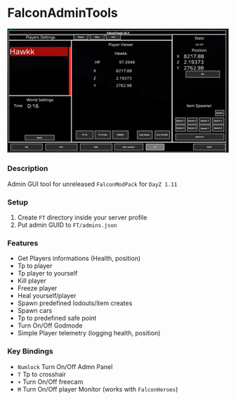 # FalconAdminTools

![GUI Preview](https://github.com/TheZodiaCC/FalconAdminTools/blob/main/FT/ft.png)

### Description
Admin GUI tool for unreleased `FalconModPack` for `DayZ 1.11`

### Setup
1. Create `FT` directory inside your server profile
2. Put admin GUID to `FT/admins.json`

### Features
- Get Players informations (Health, position)
- Tp to player
- Tp player to yourself
- Kill player
- Freeze player
- Heal yourself/player
- Spawn predefined lodouts/item creates
- Spawn cars
- Tp to predefined safe point
- Turn On/Off Godmode
- Simple Player telemetry (logging health, position)

### Key Bindings
- `Numlock` Turn On/Off Admn Panel
- `T` Tp to crosshair
- `+` Turn On/Off freecam
- `M` Turn On/Off player Monitor (works with `FalconHeroes`)
